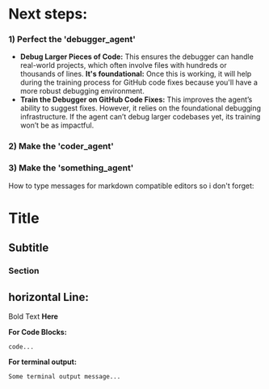 # Next steps:

### 1) Perfect the 'debugger_agent'
- **Debug Larger Pieces of Code:** This ensures the debugger can handle real-world projects, which often involve files with hundreds or thousands of lines. **It's foundational:** Once this is working, it will help during the training process for GitHub code fixes because you'll have a more robust debugging environment.
- **Train the Debugger on GitHub Code Fixes:** This improves the agent’s ability to suggest fixes. However, it relies on the foundational debugging infrastructure. If the agent can’t debug larger codebases yet, its training won’t be as impactful.

### 2) Make the 'coder_agent'
### 3) Make the 'something_agent'



















How to type messages for markdown compatible editors so i don't forget:
# Title
## Subtitle
### Section

horizontal Line: 
---

Bold Text **Here**

**For Code Blocks:**
```
code...
```

**For terminal output:**
```bash
Some terminal output message...
```
